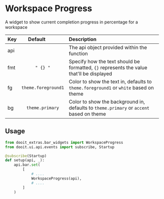 # Workspace Progress

A widget to show current completion progress in percentage for a workspace

| Key|<div style="width: 100px">Default</div> |Description|
| ------------- | :----------------:  | :----------------------------------------------------------------------------------------|
| api           |                     | The api object provided within the function                                              |
| fmt           | `" {} "`            | Specify how the text should be formatted, `{}` represents the value that'll be displayed |
| fg            | `theme.foreground1`| Color to show the text in, defaults to `theme.foreground1` or `white` based on theme    |
| bg            | `theme.primary`     | Color to show the background in, defaults to `theme.primary` or `accent` based on theme  |

## Usage

```python
from dooit_extras.bar_widgets import WorkspaceProgress
from dooit.ui.api.events import subscribe, Startup

@subscribe(Startup)
def setup(api, _):
    api.bar.set( 
        [
            # ....
            WorkspaceProgress(api),
            # ....
        ]
    )
```
